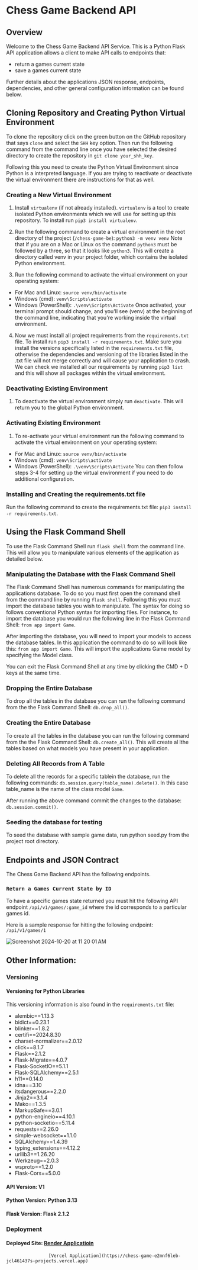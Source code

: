 # Chess Game Backend API

## Overview
Welcome to the Chess Game Backend API Service. This is a Python Flask API application allows a client to make API calls to endpoints that:
* return a games current state
* save a games current state 

Further details about the applications JSON response, endpoints, dependencies, and other general configuration information can be found below. 

## Cloning Repository and Creating Python Virtual Environment
To clone the repository click on the green button on the GitHub repository that says `clone` and select the `SHH` key option. Then run the following command from the command line once you have selected
the desired directory to create the repository in `git clone your_shh_key`.

Following this you need to create the Python Virtual Environment since Python is a interpreted language. If you are trying to reactivate or deactivate the virtual environment there are instructions for 
that as well. 

### Creating a New Virtual Environment
1. Install `virtualenv` (if not already installed). `virtualenv` is a tool to create isolated Python environments which we will use for setting up this repository.
To install run `pip3 install virtualenv`.

2. Run the following command to create a virtual environment in the root directory of the project (`/chess-game-be`): `python3 -m venv venv`
Note that if you are on a Mac or Linux os the command `python3` must be followed by a three, so that it looks like `python3`. 
This will create a directory called venv in your project folder, which contains the isolated Python environment.

3. Run the following command to activate the virtual environment on your operating system:
- For Mac and Linux: `source venv/bin/activate`
- Windows (cmd): `venv\Scripts\activate`
- Windows (PowerShell): `.\venv\Scripts\Activate`
Once activated, your terminal prompt should change, and you'll see (venv) at the beginning of the command line, indicating that you're working inside the virtual environment.

4. Now we must install all project requirements from the `requirements.txt` file. 
To install run `pip3 install -r requirements.txt`. Make sure you install the versions specifically listed in the `requirements.txt` file, otherwise the dependencies and
versioning of the libraries listed in the .txt file will not merge correctly and will cause your application to crash. 
We can check we installed all our requirements by running `pip3 list` and this will show all packages within the virtual environment. 

### Deactivating Existing Environment
1. To deactivate the virtual environment simply run `deactivate`. This will return you to the global Python environment. 

### Activating Existing Environment
1. To re-activate your virtual environment run the following command to activate the virtual environment on your operating system:
- For Mac and Linux: `source venv/bin/activate`
- Windows (cmd): `venv\Scripts\activate`
- Windows (PowerShell): `.\venv\Scripts\Activate`
You can then follow steps 3-4 for setting up the virtual environment if you need to do additional configuration. 

### Installing and Creating the requirements.txt file
Run the following command to create the requirements.txt file: `pip3 install -r requirements.txt`.

## Using the Flask Command Shell
To use the Flask Command Shell run `flask shell` from the command line. This will allow you to manipulate various elements of the application as detailed below.

### Manipulating the Database with the Flask Command Shell
The Flask Command Shell has numerous commands for manipulating the applications database. To do so you must first open the command shell from the command line by running `flask shell`.
Following this you must import the database tables you wish to manipulate. The syntax for doing so follows conventional Python syntax for importing files. For instance, to import the database
you would run the following line in the Flask Command Shell: `from app import Game`.

After importing the database, you will need to import your models to access the database tables. In this application the command to do so will look like this: `from app import Game`. This will import
the applications Game model by specifying the Model class.

You can exit the Flask Command Shell at any time by clicking the CMD + D keys at the same time. 

### Dropping the Entire Database
To drop all the tables in the database you can run the following command from the the Flask Command Shell: `db.drop_all()`. 

### Creating the Entire Database
To create all the tables in the database you can run the following command from the the Flask Command Shell: `db.create_all()`. This will create al lthe tables based on what models you have present in 
your application. 

### Deleting All Records from A Table
To delete all the records for a specific tablein the database, run the following commands: `db.session.query(table_name).delete()`. In this case table_name is the name of the class model `Game`. 

After running the above command commit the changes to the database: `db.session.commit()`. 

### Seeding the database for testing
To seed the database with sample game data, run python seed.py from the project root directory.

## Endpoints and JSON Contract
The Chess Game Backend API has the following endpoints. 

### `Return a Games Current State by ID`
To have a specific games state returned you must hit the following API endpoint `/api/v1/games/:game_id` where the id corresponds to a particular games id. 

Here is a sample response for hitting the following endpoint:
`/api/v1/games/1`

![Screenshot 2024-10-20 at 11 20 01 AM](https://github.com/user-attachments/assets/d1d6f76e-3b32-4a99-b15b-991fbd0cfca1)

## Other Information: 

### Versioning 

#### Versioning for Python Libraries 
This versioning information is also found in the `requirements.txt` file:

- alembic==1.13.3
- bidict==0.23.1
- blinker==1.8.2
- certifi==2024.8.30
- charset-normalizer==2.0.12
- click==8.1.7
- Flask==2.1.2
- Flask-Migrate==4.0.7
- Flask-SocketIO==5.1.1
- Flask-SQLAlchemy==2.5.1
- h11==0.14.0
- idna==3.10
- itsdangerous==2.2.0
- Jinja2==3.1.4
- Mako==1.3.5
- MarkupSafe==3.0.1
- python-engineio==4.10.1
- python-socketio==5.11.4
- requests==2.26.0
- simple-websocket==1.1.0
- SQLAlchemy==1.4.39
- typing_extensions==4.12.2
- urllib3==1.26.20
- Werkzeug==2.0.3
- wsproto==1.2.0
- Flask-Cors==5.0.0

#### API Version: V1 

#### Python Version: Python 3.13

#### Flask Version: Flask 2.1.2

### Deployment

#### Deployed Site: [Render Applicatioin]( ) 
                    [Vercel Application](https://chess-game-e2mnf6leb-jcl461437s-projects.vercel.app)


